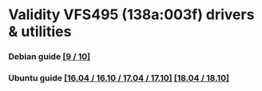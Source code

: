 # Validity VFS495 (138a:003f) drivers &amp; utilities

### Debian guide [[9 / 10]](https://github.com/PetreBoboc/vfs495/blob/master/vfs495_debian.md) 
### Ubuntu guide [[16.04 / 16.10 / 17.04 / 17.10]](https://github.com/PetreBoboc/vfs495/blob/master/vfs495_ubuntu.md) [[18.04 / 18.10]](https://github.com/PetreBoboc/vfs495/blob/master/vfs495_ubuntu_18.04.md)
